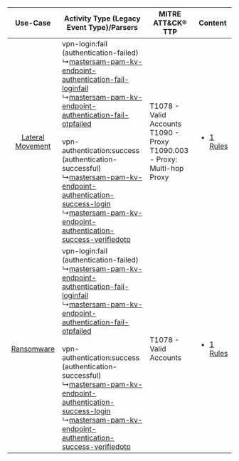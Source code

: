 |    Use-Case    | Activity Type (Legacy Event Type)/Parsers    | MITRE ATT&CK® TTP    | Content    |
|:----:| ---- | ---- | ---- |
| [Lateral Movement](../../../UseCases/uc_lateral_movement.md) |  vpn-login:fail (authentication-failed)<br> ↳[mastersam-pam-kv-endpoint-authentication-fail-loginfail](Ps/pC_mastersampamkvendpointauthenticationfailloginfail.md)<br> ↳[mastersam-pam-kv-endpoint-authentication-fail-otpfailed](Ps/pC_mastersampamkvendpointauthenticationfailotpfailed.md)<br><br> vpn-authentication:success (authentication-successful)<br> ↳[mastersam-pam-kv-endpoint-authentication-success-login](Ps/pC_mastersampamkvendpointauthenticationsuccesslogin.md)<br> ↳[mastersam-pam-kv-endpoint-authentication-success-verifiedotp](Ps/pC_mastersampamkvendpointauthenticationsuccessverifiedotp.md)<br> | T1078 - Valid Accounts<br>T1090 - Proxy<br>T1090.003 - Proxy: Multi-hop Proxy<br> | [<ul><li>1 Rules</li></ul>](RM/r_m_mastersam_mastersam_pam_Lateral_Movement.md) |
|       [Ransomware](../../../UseCases/uc_ransomware.md)       |  vpn-login:fail (authentication-failed)<br> ↳[mastersam-pam-kv-endpoint-authentication-fail-loginfail](Ps/pC_mastersampamkvendpointauthenticationfailloginfail.md)<br> ↳[mastersam-pam-kv-endpoint-authentication-fail-otpfailed](Ps/pC_mastersampamkvendpointauthenticationfailotpfailed.md)<br><br> vpn-authentication:success (authentication-successful)<br> ↳[mastersam-pam-kv-endpoint-authentication-success-login](Ps/pC_mastersampamkvendpointauthenticationsuccesslogin.md)<br> ↳[mastersam-pam-kv-endpoint-authentication-success-verifiedotp](Ps/pC_mastersampamkvendpointauthenticationsuccessverifiedotp.md)<br> | T1078 - Valid Accounts<br>    | [<ul><li>1 Rules</li></ul>](RM/r_m_mastersam_mastersam_pam_Ransomware.md)       |